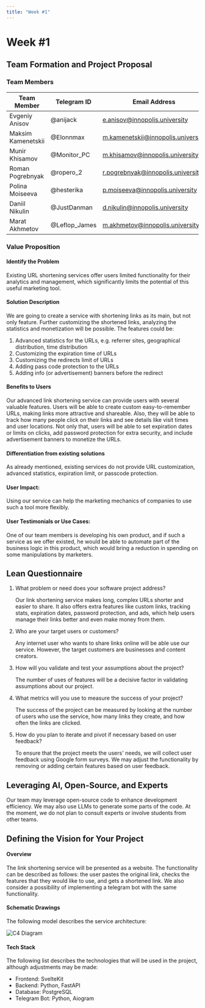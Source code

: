 ```yaml
---
title: "Week #1"
---
```


# Week #1

## **Team Formation and Project Proposal**

### **Team Members**

| Team Member        | Telegram ID   | Email Address                      |
| ------------------ | ------------- | ---------------------------------- |
| Evgeniy Anisov     | @anijack      | e.anisov@innopolis.university      |
| Maksim Kamenetskii | @Elonnmax     | m.kamenetskii@innopolis.university |
| Munir Khisamov     | @Monitor_PC   | m.khisamov@innopolis.university    |
| Roman Pogrebnyak   | @ropero_2     | r.pogrebnyak@innopolis.university  |
| Polina Moiseeva    | @hesterika    | p.moiseeva@innopolis.university    |
| Daniil Nikulin     | @JustDanman   | d.nikulin@innopolis.university     |
| Marat Akhmetov     | @Leflop_James | m.akhmetov@innopolis.university    |

### **Value Proposition**

#### Identify the Problem

Existing URL shortening services offer users limited functionality for their analytics and management, which significantly limits the potential of this useful marketing tool.

#### Solution Description

We are going to create a service with shortening links as its main, but not only feature. Further customizing the shortened links, analyzing the statistics and monetization will be possible. The features could be:

1. Advanced statistics for the URLs, e.g. referrer sites, geographical distribution, time distribution
2. Customizing the expiration time of URLs
3. Customizing the redirects limit of URLs
4. Adding pass code protection to the URLs
5. Adding info (or advertisement) banners before the redirect

#### Benefits to Users

Our advanced link shortening service can provide users with several valuable features. Users will be able to create custom easy-to-remember URLs, making links more attractive and shareable. Also, they will be able to track how many people click on their links and see details like visit times and user locations. Not only that, users will be able to set expiration dates or limits on clicks, add password protection for extra security, and include advertisement banners to monetize the URLs.

#### Differentiation from existing solutions

As already mentioned, existing services do not provide URL customization, advanced statistics, expiration limit, or passcode protection.

#### User Impact:

Using our service can help the marketing mechanics of companies to use such a tool more flexibly.

#### User Testimonials or Use Cases:

One of our team members is developing his own product, and if such a service as we offer existed, he would be able to automate part of the business logic in this product, which would bring a reduction in spending on some manipulations by marketers. 

## **Lean Questionnaire**

1. What problem or need does your software project address?

   Our link shortening service makes long, complex URLs shorter and easier to share. It also offers extra features like custom links, tracking stats, expiration dates, password protection, and ads, which help users manage their links better and even make money from them.

2. Who are your target users or customers?

   Any internet user who wants to share links online will be able use our service. However, the target customers are businesses and content creators.

3. How will you validate and test your assumptions about the project?

   The number of uses of features will be a decisive factor in validating assumptions about our project.

4. What metrics will you use to measure the success of your project?

   The success of the project can be measured by looking at the number of users who use the service, how many links they create, and how often the links are clicked.

5. How do you plan to iterate and pivot if necessary based on user feedback?

   To ensure that the project meets the users' needs, we will collect user feedback using Google form surveys. We may adjust the functionality by removing or adding certain features based on user feedback.

## **Leveraging AI, Open-Source, and Experts**

Our team may leverage open-source code to enhance development efficiency. We may also use LLMs to generate some parts of the code. At the moment, we do not plan to consult experts or involve students from other teams.

## **Defining the Vision for Your Project**

#### Overview

The link shortening service will be presented as a website. The functionality can be described as follows: the user pastes the original link, checks the features that they would like to use, and gets a shortened link. We also consider a possibility of implementing a telegram bot with the same functionality.

#### Schematic Drawings

The following model describes the service architecture:

![C4 Diagram](/2024/LLTeam/week1/c4.jpg)

#### Tech Stack

The following list describes the technologies that will be used in the project, although adjustments may be made:

- Frontend: SvelteKit
- Backend: Python, FastAPI
- Database: PostgreSQL
- Telegram Bot: Python, Aiogram
